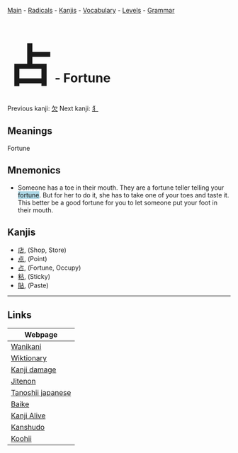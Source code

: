 <style> bigfont {font-size: 100px}</style>
[Main](../README.md) -
[Radicals](../radicals.md) -
[Kanjis](../kanjis.md) -
[Vocabulary](../vocabulary.md) -
[Levels](../levels.md) -
[Grammar](../grammar.md)
# <bigfont> 占</bigfont> - Fortune 

Previous kanji: [欠](欠.md) Next kanji: [犭](犭.md) 

## Meanings
 Fortune
## Mnemonics
 * Someone has a toe in their mouth. They are a fortune teller telling your <span style="background-color:#ADD8E6"> fortune</span>. But for her to do it, she has to take one of your toes and taste it. This better be a good fortune for you to let someone put your foot in their mouth.


## Kanjis
 * [店](../kanjis/店.md), (Shop, Store)
* [点](../kanjis/点.md), (Point)
* [占](../kanjis/占.md), (Fortune, Occupy)
* [粘](../kanjis/粘.md), (Sticky)
* [貼](../kanjis/貼.md), (Paste)



---

## Links 

| Webpage |
| --- |
| [Wanikani          ](https://www.wanikani.com/kanji/占) |
| [Wiktionary        ](https://en.wiktionary.org/wiki/占) |
| [Kanji damage      ](http://www.kanjidamage.com/kanji/search?utf8=✓&q=占) |
| [Jitenon           ](https://jitenon.com/kanji/占) |
| [Tanoshii japanese ](https://www.tanoshiijapanese.com/dictionary/kanji.cfm?k=占) |
| [Baike             ](https://baike.baidu.com/item/占) |
| [Kanji Alive       ](https://app.kanjialive.com/占) |
| [Kanshudo          ](https://www.kanshudo.com/searchmn?q=占) |
| [Koohii            ](https://kanji.koohii.com/study/kanji/占) |
